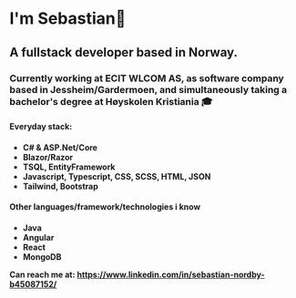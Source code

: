 <h1>I'm Sebastian🧙 </h1> 
<h2>A fullstack developer based in Norway. </h2>
<h3>Currently working at ECIT WLCOM AS, as software company based in Jessheim/Gardermoen, and simultaneously taking a bachelor's degree at Høyskolen Kristiania 🎓</h3>

<h4>Everyday stack:<h4/>
<ul>
  <li>C# & ASP.Net/Core</li>
  <li>Blazor/Razor</li>
  <li>TSQL, EntityFramework</li>
  <li>Javascript, Typescript, CSS, SCSS, HTML, JSON</li>
  <li>Tailwind, Bootstrap</li>
</ul>

<h4>Other languages/framework/technologies i know<h4/>
<ul>
  <li>Java</li>
  <li>Angular</li>
  <li>React</li>
  <li>MongoDB</li>
</ul>

Can reach me at: https://www.linkedin.com/in/sebastian-nordby-b45087152/
